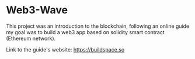 # Web3-Wave

This project was an introduction to the blockchain, following an online guide my goal was to build a web3 app based on solidity smart contract (Ethereum network).

Link to the guide's website: https://buildspace.so
